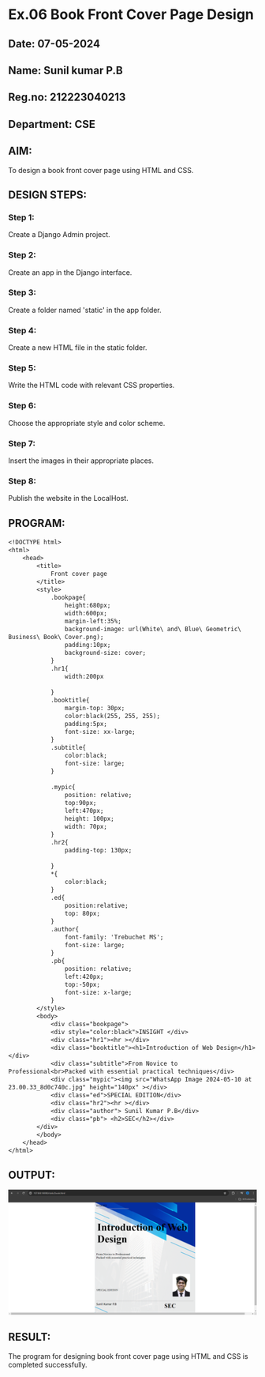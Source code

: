 # Ex.06 Book Front Cover Page Design
## Date: 07-05-2024
## Name: Sunil kumar P.B
## Reg.no: 212223040213
## Department: CSE

## AIM:
To design a book front cover page using HTML and CSS.

## DESIGN STEPS:

### Step 1:
Create a Django Admin project.

### Step 2:
Create an app in the Django interface.

### Step 3:
Create a folder named 'static' in the app folder.

### Step 4:
Create a new HTML file in the static folder.

### Step 5:
Write the HTML code with relevant CSS properties.

### Step 6:
Choose the appropriate style and color scheme.

### Step 7:
Insert the images in their appropriate places.

### Step 8:
Publish the website in the LocalHost.

## PROGRAM:
```
<!DOCTYPE html>
<html>
    <head>
        <title>
            Front cover page
        </title>
        <style>
            .bookpage{
                height:680px;
                width:600px;
                margin-left:35%;
                background-image: url(White\ and\ Blue\ Geometric\ Business\ Book\ Cover.png);
                padding:10px;
                background-size: cover;
            }
            .hr1{
                width:200px

            }
            .booktitle{
                margin-top: 30px;
                color:black(255, 255, 255);
                padding:5px;
                font-size: xx-large;
            }
            .subtitle{
                color:black;
                font-size: large;
            }
            
            .mypic{
                position: relative;
                top:90px;
                left:470px;
                height: 100px;
                width: 70px;
            }
            .hr2{
                padding-top: 130px;
            
            }
            *{
                color:black;
            }
            .ed{
                position:relative;
                top: 80px;
            }
            .author{
                font-family: 'Trebuchet MS';
                font-size: large;
            }
            .pb{
                position: relative;
                left:420px;
                top:-50px;
                font-size: x-large;
            }
        </style>
        <body>
            <div class="bookpage">
            <div style="color:black">INSIGHT </div>
            <div class="hr1"><hr ></div>
            <div class="booktitle"><h1>Introduction of Web Design</h1></div>
            <div class="subtitle">From Novice to Professional<br>Packed with essential practical techniques</div>
            <div class="mypic"><img src="WhatsApp Image 2024-05-10 at 23.00.33_8d0c740c.jpg" height="140px" ></div>
            <div class="ed">SPECIAL EDITION</div>
            <div class="hr2"><hr ></div>
            <div class="author"> Sunil Kumar P.B</div>
            <div class="pb"> <h2>SEC</h2></div>
        </div>
        </body>
    </head>
</html>

```

## OUTPUT:

![Alt text](<Screenshot 2024-05-10 230601.png>)

## RESULT:
The program for designing book front cover page using HTML and CSS is completed successfully.
